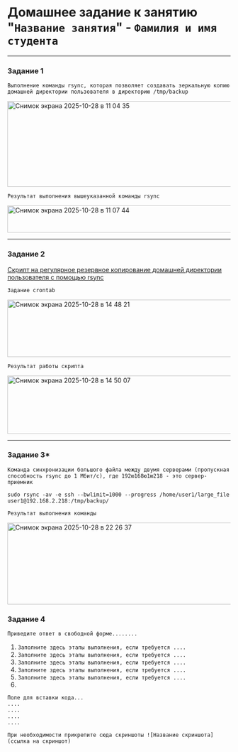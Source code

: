 # Домашнее задание к занятию "`Название занятия`" - `Фамилия и имя студента`

---

### Задание 1

`Выполнение команды rsync, которая позволяет создавать зеркальную копию домашней директории пользователя в директорию /tmp/backup`

<img width="720" height="193" alt="Снимок экрана 2025-10-28 в 11 04 35" src="https://github.com/user-attachments/assets/e9a7b7d0-0802-48f5-9b8d-5b56468455a0" />

`Результат выполнения вышеуказанной команды rsync`

<img width="723" height="61" alt="Снимок экрана 2025-10-28 в 11 07 44" src="https://github.com/user-attachments/assets/d349aed3-ba66-4f34-b600-14c70313d7dc" />

---

### Задание 2

[Скрипт на регулярное резервное копирование домашней директории пользователя с помощью rsync](scripts/task2.sh)

`Задание crontab`

<img width="720" height="129" alt="Снимок экрана 2025-10-28 в 14 48 21" src="https://github.com/user-attachments/assets/5cab8401-caed-4c6c-a73f-0645cbb16035" />

`Результат работы скрипта`

<img width="723" height="131" alt="Снимок экрана 2025-10-28 в 14 50 07" src="https://github.com/user-attachments/assets/5e35bc98-af46-4792-b1cf-17611fe24e6c" />

---

### Задание 3*

`Команда синхронизации большого файла между двумя серверами (пропускная способность rsync до 1 Мбит/c), где 192ю168ю1ю218 - это сервер-приемник`

```
sudo rsync -av -e ssh --bwlimit=1000 --progress /home/user1/large_file user1@192.168.2.218:/tmp/backup/

```

`Результат выполнения команды`

<img width="973" height="184" alt="Снимок экрана 2025-10-28 в 22 26 37" src="https://github.com/user-attachments/assets/ad9ab047-ab47-48a1-ba06-2c7566ab62d7" />

### Задание 4

`Приведите ответ в свободной форме........`

1. `Заполните здесь этапы выполнения, если требуется ....`
2. `Заполните здесь этапы выполнения, если требуется ....`
3. `Заполните здесь этапы выполнения, если требуется ....`
4. `Заполните здесь этапы выполнения, если требуется ....`
5. `Заполните здесь этапы выполнения, если требуется ....`
6. 

```
Поле для вставки кода...
....
....
....
....
```

`При необходимости прикрепитe сюда скриншоты
![Название скриншота](ссылка на скриншот)`
